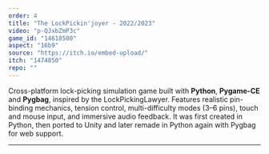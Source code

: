 ```yaml
---
order: 4
title: "The LockPickin'joyer - 2022/2023"
video: "p-QJxbZmP3c"
game_id: "14618500"
aspect: "16b9"
source: "https://itch.io/embed-upload/"
itch: "1474850"
repo: ""
---
```


Cross-platform lock-picking simulation game built with **Python**, **Pygame-CE** and **Pygbag**, inspired by the LockPickingLawyer. Features realistic pin-binding mechanics, tension control, multi-difficulty modes (3–6 pins), touch and mouse input, and immersive audio feedback. It was first created in Python, then ported to Unity and later remade in Python again with Pygbag for web support.

---
